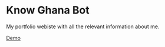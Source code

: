 # Know Ghana Bot
My portfolio webiste with all the relevant information about me.

[Demo](t.me/knowghanabot)